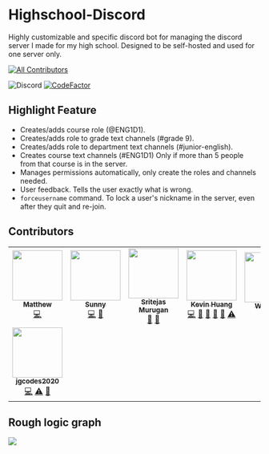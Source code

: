 # Highschool-Discord

Highly customizable and specific discord bot for managing the discord server I made for my high school. Designed to be self-hosted and used for one server only.

<!-- ALL-CONTRIBUTORS-BADGE:START - Do not remove or modify this section -->
[![All Contributors](https://img.shields.io/badge/all_contributors-8-orange.svg?style=flat-square)](#contributors)
<!-- ALL-CONTRIBUTORS-BADGE:END --> 
![Discord](https://discordapp.com/api/guilds/754892607556943872/widget.png?style=shield)
[![CodeFactor](https://www.codefactor.io/repository/github/ynng/highschool-discord/badge)](https://www.codefactor.io/repository/github/ynng/highschool-discord)

## Highlight Feature
* Creates/adds course role (@ENG1D1).
* Creates/adds role to grade text channels (#grade 9).
* Creates/adds role to department text channels (#junior-english).
* Creates course text channels (#ENG1D1) Only if more than 5 people from that course is in the server.
* Manages permissions automatically, only create the roles and channels needed.
* User feedback. Tells the user exactly what is wrong.
* `forceusername` command. To lock a user's nickname in the server, even after they quit and re-join.

## Contributors
<!-- ALL-CONTRIBUTORS-LIST:START - Do not remove or modify this section -->
<!-- prettier-ignore-start -->
<!-- markdownlint-disable -->
<table>
  <tr>
    <td align="center"><a href="https://matthewl.xyz"><img src="https://avatars0.githubusercontent.com/u/58238450?v=4?s=100" width="100px;" alt=""/><br /><sub><b>Matthew</b></sub></a><br /><a href="https://github.com/Ynng/Highschool-Discord/commits?author=Weezity" title="Code">💻</a></td>
    <td align="center"><a href="https://github.com/3Nya3"><img src="https://avatars2.githubusercontent.com/u/43357430?v=4?s=100" width="100px;" alt=""/><br /><sub><b>Sunny</b></sub></a><br /><a href="https://github.com/Ynng/Highschool-Discord/commits?author=3Nya3" title="Code">💻</a> <a href="#design-3Nya3" title="Design">🎨</a></td>
    <td align="center"><a href="https://github.com/SritejasMurugan"><img src="https://avatars2.githubusercontent.com/u/55073032?v=4?s=100" width="100px;" alt=""/><br /><sub><b>Sritejas Murugan</b></sub></a><br /><a href="https://github.com/Ynng/Highschool-Discord/commits?author=SritejasMurugan" title="Documentation">📖</a> <a href="#ideas-SritejasMurugan" title="Ideas, Planning, & Feedback">🤔</a></td>
    <td align="center"><a href="https://github.com/Ynng"><img src="https://avatars0.githubusercontent.com/u/44907675?v=4?s=100" width="100px;" alt=""/><br /><sub><b>Kevin Huang</b></sub></a><br /><a href="https://github.com/Ynng/Highschool-Discord/commits?author=Ynng" title="Code">💻</a> <a href="https://github.com/Ynng/Highschool-Discord/commits?author=Ynng" title="Documentation">📖</a> <a href="#ideas-Ynng" title="Ideas, Planning, & Feedback">🤔</a> <a href="#data-Ynng" title="Data">🔣</a> <a href="#maintenance-Ynng" title="Maintenance">🚧</a> <a href="https://github.com/Ynng/Highschool-Discord/commits?author=Ynng" title="Tests">⚠️</a></td>
    <td align="center"><a href="https://github.com/PaisWillie"><img src="https://avatars0.githubusercontent.com/u/25867130?v=4?s=100" width="100px;" alt=""/><br /><sub><b>Willie Pai</b></sub></a><br /><a href="#ideas-PaisWillie" title="Ideas, Planning, & Feedback">🤔</a> <a href="https://github.com/Ynng/Highschool-Discord/commits?author=PaisWillie" title="Tests">⚠️</a></td>
    <td align="center"><a href="https://github.com/MiraclePalette"><img src="https://avatars2.githubusercontent.com/u/45834630?v=4?s=100" width="100px;" alt=""/><br /><sub><b>Owen</b></sub></a><br /><a href="https://github.com/Ynng/Highschool-Discord/commits?author=MiraclePalette" title="Code">💻</a></td>
    <td align="center"><a href="https://github.com/has12zen"><img src="https://avatars2.githubusercontent.com/u/57583693?v=4?s=100" width="100px;" alt=""/><br /><sub><b>has12zen</b></sub></a><br /><a href="#security-has12zen" title="Security">🛡️</a></td>
  </tr>
  <tr>
    <td align="center"><a href="https://github.com/jgcodes2020"><img src="https://avatars0.githubusercontent.com/u/35639051?v=4?s=100" width="100px;" alt=""/><br /><sub><b>jgcodes2020</b></sub></a><br /><a href="https://github.com/Ynng/Highschool-Discord/commits?author=jgcodes2020" title="Code">💻</a> <a href="https://github.com/Ynng/Highschool-Discord/commits?author=jgcodes2020" title="Tests">⚠️</a> <a href="#ideas-jgcodes2020" title="Ideas, Planning, & Feedback">🤔</a></td>
  </tr>
</table>

<!-- markdownlint-restore -->
<!-- prettier-ignore-end -->

<!-- ALL-CONTRIBUTORS-LIST:END -->

## Rough logic graph
![](https://cdn.discordapp.com/attachments/558408313067405334/754508593620975669/UHS_discord_server_1.png)
